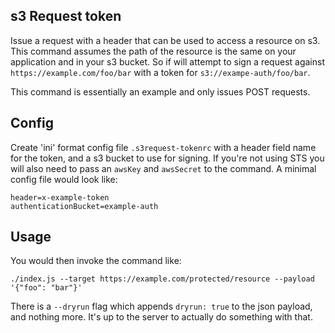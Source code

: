 s3 Request token
----------------

Issue a request with a header that can be used to access a resource on s3. This command assumes the path of the resource is the same on your application and in your s3 bucket. So if will attempt to sign a request against `https://example.com/foo/bar` with a token for `s3://exampe-auth/foo/bar`.

This command is essentially an example and only issues POST requests.

## Config

Create 'ini' format config file `.s3request-tokenrc` with a header field name for the token, and a s3 bucket to use for signing.  If you're not using STS you will also need to pass an `awsKey` and `awsSecret` to the command. A minimal config file would look like:

```
header=x-example-token
authenticationBucket=example-auth
```

## Usage

You would then invoke the command like:

`./index.js --target https://example.com/protected/resource --payload '{"foo": "bar"}'`

There is a `--dryrun` flag which appends `dryrun: true` to the json payload, and nothing more. It's up to the server to actually do something with that.
